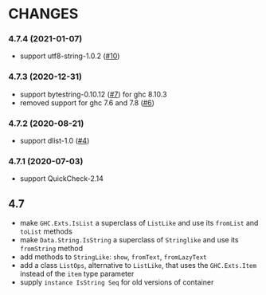 CHANGES
=======

### 4.7.4 (2021-01-07)

  - support utf8-string-1.0.2 ([#10](https://github.com/ddssff/listlike/issues/10))

### 4.7.3 (2020-12-31)

  - support bytestring-0.10.12 ([#7](https://github.com/ddssff/listlike/pull/7)) for ghc 8.10.3
  - removed support for ghc 7.6 and 7.8 ([#6](https://github.com/ddssff/listlike/issues/6))

### 4.7.2 (2020-08-21)

  - support dlist-1.0 ([#4](https://github.com/ddssff/listlike/issues/4))

### 4.7.1 (2020-07-03)

  - support QuickCheck-2.14

## 4.7

  - make `GHC.Exts.IsList` a superclass of `ListLike` and use its `fromList` and `toList` methods
  - make `Data.String.IsString` a superclass of `Stringlike` and use its `fromString` method
  - add methods to `StringLike`: `show`, `fromText`, `fromLazyText`
  - add a class `ListOps`, alternative to `ListLike`, that uses the `GHC.Exts.Item` instead of
    the `item` type parameter
  - supply `instance IsString Seq` for old versions of container
